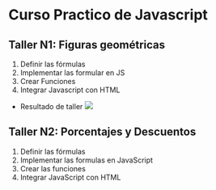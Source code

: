 # Curso Practico de Javascript

## **Taller N1: Figuras geométricas**
1. Definir las fórmulas
2. Implementar las formular en JS
3. Crear Funciones 
4. Integrar Javascript con HTML

- Resultado de taller
![](https://media.giphy.com/media/D8n9yTxVxvxbXE1zw8/giphy.gif)

## **Taller N2: Porcentajes y Descuentos**
1. Definir las fórmulas
2. Implementar las formulas en JavaScript
3. Crear las funciones
4. Integrar JavaScript con HTML
